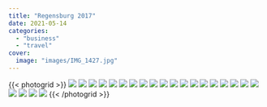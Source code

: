 ```yaml
---
title: "Regensburg 2017"
date: 2021-05-14
categories:
  - "business"
  - "travel"
cover:
  image: "images/IMG_1427.jpg"
---
```


{{< photogrid >}}
![](images/BC57F2F9-BB44-4941-B567-7EB1EBA2BC00-1024x576.jpg)
![](images/IMG_1451-1024x576.jpg)
![](images/IMG_1427-1024x1024.jpg)
![](images/T21453-1024x1024.jpg)
![](images/T21452-1024x1024.jpg)
![](images/IMG_1424-1024x1024.jpg)
![](images/IMG_1484-1024x576.jpg)
![](images/DSC02777-682x1024.jpg)
![](images/DSC02782-1024x682.jpg)
![](images/DSC02784-682x1024.jpg)
![](images/DSC02795-682x1024.jpg)
![](images/DSC02796-1024x682.jpg)
![](images/DSC02790-1024x682.jpg)
![](images/DSC02801-682x1024.jpg)
![](images/T21899-682x1024.jpg)
![](images/DSC02825-768x1024.jpg)
![](images/IMG_1442-1024x1024.jpg)
![](images/IMG_1415-1024x1024.jpg)
![](images/IMG_1425-1024x1024.jpg)
![](images/IMG_1440-1024x1024.jpg)
![](images/T21912-682x1024.jpg)
![](images/T21911-1024x682.jpg)
![](images/T21897-1024x577.jpg)
{{< /photogrid >}}
